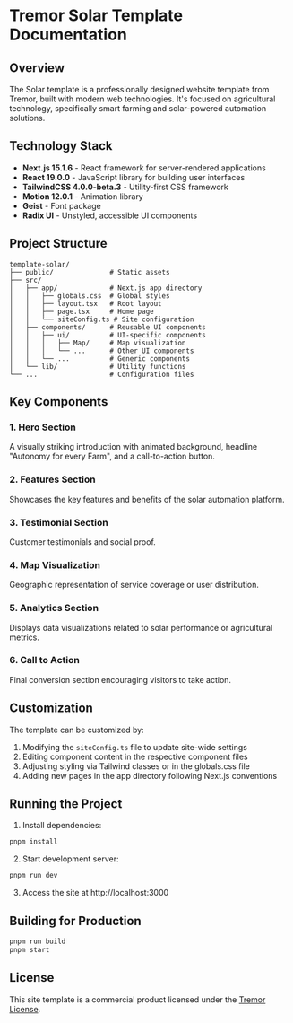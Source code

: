 # Tremor Solar Template Documentation

## Overview

The Solar template is a professionally designed website template from Tremor, built with modern web technologies. It's focused on agricultural technology, specifically smart farming and solar-powered automation solutions.

## Technology Stack

- **Next.js 15.1.6** - React framework for server-rendered applications
- **React 19.0.0** - JavaScript library for building user interfaces
- **TailwindCSS 4.0.0-beta.3** - Utility-first CSS framework
- **Motion 12.0.1** - Animation library
- **Geist** - Font package
- **Radix UI** - Unstyled, accessible UI components

## Project Structure

```
template-solar/
├── public/              # Static assets
├── src/
│   ├── app/             # Next.js app directory
│   │   ├── globals.css  # Global styles
│   │   ├── layout.tsx   # Root layout
│   │   ├── page.tsx     # Home page
│   │   └── siteConfig.ts # Site configuration
│   ├── components/      # Reusable UI components
│   │   ├── ui/          # UI-specific components
│   │   │   ├── Map/     # Map visualization
│   │   │   └── ...      # Other UI components
│   │   └── ...          # Generic components
│   └── lib/             # Utility functions
└── ...                  # Configuration files
```

## Key Components

### 1. Hero Section
A visually striking introduction with animated background, headline "Autonomy for every Farm", and a call-to-action button.

### 2. Features Section
Showcases the key features and benefits of the solar automation platform.

### 3. Testimonial Section
Customer testimonials and social proof.

### 4. Map Visualization
Geographic representation of service coverage or user distribution.

### 5. Analytics Section
Displays data visualizations related to solar performance or agricultural metrics.

### 6. Call to Action
Final conversion section encouraging visitors to take action.

## Customization

The template can be customized by:

1. Modifying the `siteConfig.ts` file to update site-wide settings
2. Editing component content in the respective component files
3. Adjusting styling via Tailwind classes or in the globals.css file
4. Adding new pages in the app directory following Next.js conventions

## Running the Project

1. Install dependencies:
```bash
pnpm install
```

2. Start development server:
```bash
pnpm run dev
```

3. Access the site at http://localhost:3000

## Building for Production

```bash
pnpm run build
pnpm start
```

## License

This site template is a commercial product licensed under the [Tremor License](https://blocks.tremor.so/license).